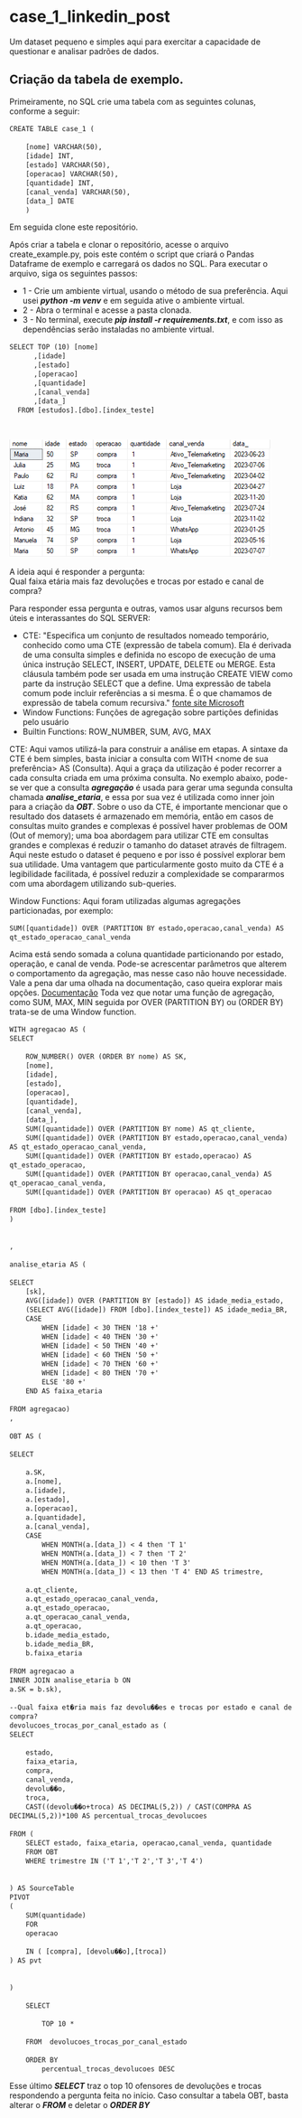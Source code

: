 # case_1_linkedin_post

Um dataset pequeno e simples aqui para exercitar a capacidade de questionar e analisar padrões de dados. <br>

## Criação da tabela de exemplo.
Primeiramente, no SQL crie uma tabela com as seguintes colunas, conforme a seguir:
```
CREATE TABLE case_1 (

	[nome] VARCHAR(50),
	[idade] INT,
	[estado] VARCHAR(50),
	[operacao] VARCHAR(50),
	[quantidade] INT,
	[canal_venda] VARCHAR(50),
	[data_] DATE
	)
```
Em seguida clone este repositório.

Após criar a tabela e clonar o repositório, acesse o arquivo create_example.py, pois este contém o script que criará o Pandas Dataframe de exemplo e carregará os dados no SQL. 
Para executar o arquivo, siga os seguintes passos:
* 1 - Crie um ambiente virtual, usando o método de sua preferência. Aqui usei ***python -m venv*** e em seguida ative o ambiente virtual.
* 2 - Abra o terminal e acesse a pasta clonada.
* 3 - No terminal, execute ***pip install -r requirements.txt***, e com isso as dependências serão instaladas no ambiente virtual.

```
SELECT TOP (10) [nome]
      ,[idade]
      ,[estado]
      ,[operacao]
      ,[quantidade]
      ,[canal_venda]
      ,[data_]
  FROM [estudos].[dbo].[index_teste]
```
 <br>

![alt text](imagens/exemplo.png)

A ideia aqui é responder a pergunta:  <br>
Qual faixa etária mais faz devoluções e trocas por estado e canal de compra?

Para responder essa pergunta e outras, vamos usar alguns recursos bem úteis e interassantes do SQL SERVER:  <br>
* CTE: "Especifica um conjunto de resultados nomeado temporário, conhecido como uma CTE (expressão de tabela comum). Ela é derivada de uma consulta simples e definida no escopo de execução de uma única instrução SELECT, INSERT, UPDATE, DELETE ou MERGE. Esta cláusula também pode ser usada em uma instrução CREATE VIEW como parte da instrução SELECT que a define. Uma expressão de tabela comum pode incluir referências a si mesma. É o que chamamos de expressão de tabela comum recursiva." [fonte site Microsoft](https://learn.microsoft.com/pt-br/sql/t-sql/queries/with-common-table-expression-transact-sql?view=sql-server-ver16) <br>
* Window Functions: Funções de agregação sobre partições definidas pelo usuário
* Builtin Functions: ROW_NUMBER, SUM, AVG, MAX

CTE: Aqui vamos utilizá-la para construir a análise em etapas. A sintaxe da CTE é bem simples, basta iniciar a consulta com WITH <nome de sua preferência> AS (Consulta).
Aqui a graça da utilização é poder recorrer a cada consulta criada em uma próxima consulta. No exemplo abaixo, pode-se ver que a consulta ***agregação*** é usada para gerar uma segunda consulta chamada ***analise_etaria***, e essa por sua vez é utilizada como inner join para a criação da ***OBT***. 
Sobre o uso da CTE, é importante mencionar que o resultado dos datasets é armazenado em memória, então em casos de consultas muito grandes e complexas é possível haver problemas de OOM (Out of memory); uma boa abordagem para utilizar CTE em consultas grandes e complexas é reduzir o tamanho do dataset através de filtragem. <br>
Aqui neste estudo o dataset é pequeno e por isso é possível explorar bem sua utilidade. Uma vantagem que particularmente gosto muito da CTE é a legibilidade facilitada, é possível reduzir a complexidade se compararmos com uma abordagem utilizando sub-queries.

Window Functions: Aqui foram utilizadas algumas agregações particionadas, por exemplo:

```
SUM([quantidade]) OVER (PARTITION BY estado,operacao,canal_venda) AS qt_estado_operacao_canal_venda
```
Acima está sendo somada a coluna quantidade particionando por estado, operação, e canal de venda. Pode-se acrescentar parâmetros que alterem o comportamento da agregação, mas nesse caso não houve necessidade. Vale a pena dar uma olhada na documentação, caso queira explorar mais opções. [Documentação](https://learn.microsoft.com/en-us/sql/t-sql/queries/select-window-transact-sql?view=sql-server-ver16)
Toda vez que notar uma função de agregação, como SUM, MAX, MIN seguida por OVER (PARTITION BY) ou (ORDER BY) trata-se de uma Window function.

```
WITH agregacao AS (
SELECT 

	ROW_NUMBER() OVER (ORDER BY nome) AS SK,
	[nome],
	[idade],
	[estado],
	[operacao],
	[quantidade],	
	[canal_venda],
	[data_],
	SUM([quantidade]) OVER (PARTITION BY nome) AS qt_cliente,
	SUM([quantidade]) OVER (PARTITION BY estado,operacao,canal_venda) AS qt_estado_operacao_canal_venda,
	SUM([quantidade]) OVER (PARTITION BY estado,operacao) AS qt_estado_operacao,
	SUM([quantidade]) OVER (PARTITION BY operacao,canal_venda) AS qt_operacao_canal_venda,
	SUM([quantidade]) OVER (PARTITION BY operacao) AS qt_operacao

FROM [dbo].[index_teste]
)


,

analise_etaria AS (

SELECT
	[sk],	
	AVG([idade]) OVER (PARTITION BY [estado]) AS idade_media_estado,
	(SELECT AVG([idade]) FROM [dbo].[index_teste]) AS idade_media_BR,
	CASE
		WHEN [idade] < 30 THEN '18 +' 
		WHEN [idade] < 40 THEN '30 +' 
		WHEN [idade] < 50 THEN '40 +' 
		WHEN [idade] < 60 THEN '50 +' 
		WHEN [idade] < 70 THEN '60 +' 
		WHEN [idade] < 80 THEN '70 +' 
		ELSE '80 +' 
	END AS faixa_etaria

FROM agregacao)
,

OBT AS (

SELECT

	a.SK,
	a.[nome],
	a.[idade],
	a.[estado],
	a.[operacao],
	a.[quantidade],	
	a.[canal_venda],
	CASE 
		WHEN MONTH(a.[data_]) < 4 then 'T 1'
		WHEN MONTH(a.[data_]) < 7 then 'T 2'
		WHEN MONTH(a.[data_]) < 10 then 'T 3'
		WHEN MONTH(a.[data_]) < 13 then 'T 4' END AS trimestre,

	a.qt_cliente,
	a.qt_estado_operacao_canal_venda,
	a.qt_estado_operacao,
	a.qt_operacao_canal_venda,
	a.qt_operacao,
	b.idade_media_estado,
	b.idade_media_BR,
	b.faixa_etaria

FROM agregacao a
INNER JOIN analise_etaria b ON 
a.SK = b.sk),

--Qual faixa et�ria mais faz devolu��es e trocas por estado e canal de compra?
devolucoes_trocas_por_canal_estado as (
SELECT 

	estado, 
	faixa_etaria, 
	compra,
	canal_venda,
	devolu��o,
	troca, 
	CAST((devolu��o+troca) AS DECIMAL(5,2)) / CAST(COMPRA AS DECIMAL(5,2))*100 AS percentual_trocas_devolucoes

FROM (
    SELECT estado, faixa_etaria, operacao,canal_venda, quantidade
    FROM OBT
	WHERE trimestre IN ('T 1','T 2','T 3','T 4')


) AS SourceTable
PIVOT  
(  
    SUM(quantidade)  
    FOR   
    operacao   

    IN ( [compra], [devolu��o],[troca])  
) AS pvt


)

	SELECT 
	
		TOP 10 * 
	
	FROM  devolucoes_trocas_por_canal_estado
	
	ORDER BY 
		percentual_trocas_devolucoes DESC
```

Esse último ***SELECT*** traz o top 10 ofensores de devoluções e trocas respondendo a pergunta feita no início. Caso consultar a tabela OBT, basta alterar o ***FROM*** e deletar o ***ORDER BY***
